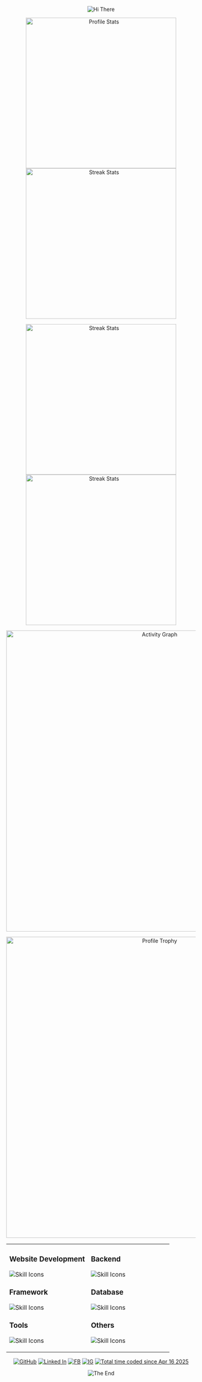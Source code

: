 

<p align="center">
    <!-- https://github.com/kyechan99/capsule-render -->
    <img src="https://capsule-render.vercel.app/api?type=waving&color=gradient&height=300&&section=header&text=HI%20THERE&fontSize=90&fontAlign=50&fontAlignY=30&desc=I%20am%20Aaron%20Lwi&descAlign=50&descSize=30&descAlignY=60&animation=twinkling" alt="Hi There" title="Hi There"/>
</p>
<p align="center">
    <!-- https://github.com/anuraghazra/github-readme-stats -->
    <!-- rules: https://github.com/anuraghazra/github-readme-stats/blob/master/src/calculateRank.js -->
    <img width="400" src="https://github-readme-stats.vercel.app/api?username=AaaaaaaaaronL&theme=transparent&show_icons=true&hide_border=true&show=reviews,discussions_started&hide_title=true&hide=contribs&number_format=long&count_private=true" alt="Profile Stats" title="Profile Stats" />
    <!-- https://github.com/DenverCoder1/github-readme-streak-stats -->
    <!-- <img width="400" src="https://streak-stats.demolab.com?user=Xiaokang2022&theme=transparent&hide_border=true" alt="Streak Stats" title="Streak Stats" /> -->
    <!-- self-host in Vercel -->
    <img width="400" src="https://github-readme-streak-stats-xiaokang2022.vercel.app?user=AaaaaaaaaronL&theme=transparent&hide_border=true" alt="Streak Stats" title="Streak Stats" />
</p>
<p align="center">
    <img align="center" width="400" height="400" src="https://github-readme-stats.vercel.app/api/wakatime?username=Aaron_Lwi&theme=transparent&hide_border=true&layout=compact&langs_count=18" alt="Streak Stats" title="Streak Stats"/>
    <img align="center" width="400" height="400" src="https://github-readme-stats.vercel.app/api/wakatime?username=Aaron_Lwi&theme=transparent&hide_border=true&layout=default&langs_count=10" alt="Streak Stats" title="Streak Stats"/>
<!--     <img align="center" width="400" height="400" src="https://github-readme-stats.vercel.app/api/top-langs/?username=AaaaaaaaaronL&theme=transparent&hide_border=true&layout=donut-vertical&langs_count=6" alt="Streak Stats" title="Streak Stats"/> -->
</p>
<p align="center">
    <!-- https://github.com/Ashutosh00710/github-readme-activity-graph -->
    <img width="800" src="https://github-readme-activity-graph.vercel.app/graph?username=AaaaaaaaaronL&theme=github-compact&hide_border=true&area=true&custom_title=Activity%20Graph" alt="Activity Graph" title="Activity Graph" />
</p>
<p align="center">
    <!-- https://github.com/ryo-ma/github-profile-trophy -->
    <!-- rules: https://github.com/ryo-ma/github-profile-trophy/blob/master/src/trophy.ts -->
    <img width="800" src="https://github-profile-trophy.vercel.app/?username=AaaaaaaaaronL&no-bg=true&no-frame=true&theme=algolia&title=-MultiLanguage" alt="Profile Trophy" title="Profile Trophy" />
</p>
<p align="center">
    <!-- https://github.com/LelouchFR/skill-icons -->
    <table align="center" width="800">
      <tr border="none">
        <td align="left" width="50%">
          <p align="left">
              <h3>Website Development</h3>
              <img src="https://go-skill-icons.vercel.app/api/icons?i=html,css,js,php,tailwind,bootstrap,nodejs&titles=true" alt="Skill Icons" title="Skill Icons">
          </p>
          <p align="left">
              <h3>Framework</h3>
              <img src="https://go-skill-icons.vercel.app/api/icons?i=react,laravel,flutter&titles=true" alt="Skill Icons" title="Skill Icons">
          </p>
          <p align="left">
              <h3>Tools</h3>
              <img src="https://go-skill-icons.vercel.app/api/icons?i=vscode,git,postman,github&titles=true" alt="Skill Icons" title="Skill Icons">
          </p>
        </td>
        <td align="left" width="50%">
          <p align="left">
              <h3>Backend</h3>
              <img src="https://go-skill-icons.vercel.app/api/icons?i=php,java,python,dart&titles=true" alt="Skill Icons" title="Skill Icons">
          </p>
          <p align="left">
              <h3>Database</h3>
              <img src="https://go-skill-icons.vercel.app/api/icons?i=mysql&titles=true" alt="Skill Icons" title="Skill Icons">
          </p>
          <p align="left">
              <h3>Others</h3>
              <img src="https://go-skill-icons.vercel.app/api/icons?i=figma,selenium&titles=true" alt="Skill Icons" title="Skill Icons">
          </p>
        </td>
      </tr>
    </table>
</p>
<p align="center">
    <!-- https://github.com/badges/shields --> 
    <a href="https://github.com/AaaaaaaaaronL"><img src="https://img.shields.io/badge/GitHub-AaaaaaaaaronL-black?logo=github" alt="GitHub" title="GitHub" /></a>
    <a href="https://www.linkedin.com/in/chun-kiat-lwi-058308287/"><img src="https://img.shields.io/badge/Linked In-Lwi Chun Kiat-blue?logo=linkedin" alt="Linked In" title="Linked In" /></a>
    <a href="https://www.facebook.com/chunkiatlwi"><img src="https://img.shields.io/badge/FB-俊杰-skyblue?logo=facebook" alt="FB" title="FB" /></a>
    <a href="https://www.instagram.com/a2ron_0xo/"><img src="https://img.shields.io/badge/IG-俊杰-pink?logo=instagram" alt="IG" title="IG" /></a>
    <a href="https://wakatime.com/@66c68aee-ae56-4140-9131-f0c2bc6fe968"><img src="https://wakatime.com/badge/user/66c68aee-ae56-4140-9131-f0c2bc6fe968.svg" alt="Total time coded since Apr 16 2025" /></a>
</p>
<p align="center">
    <!-- https://github.com/kyechan99/capsule-render -->
    <img src="https://capsule-render.vercel.app/api?type=waving&color=gradient&height=300&&section=footer&text=THE%20END&fontSize=90&fontAlign=50&fontAlignY=70&desc=Thanks%20for%20watching!&descAlign=50&descSize=30&descAlignY=40&animation=twinkling" alt="The End" title="The End"/>
</p>
<!---
AaaaaaaaaronL/AaaaaaaaaronL is a ✨ special ✨ repository because its `README.md` (this file) appears on your GitHub profile.
You can click the Preview link to take a look at your changes.
--->

<!--
MIT License

Copyright (c) 2024 Xiaokang2022

Permission is hereby granted, free of charge, to any person obtaining a copy
of this software and associated documentation files (the "Software"), to deal
in the Software without restriction, including without limitation the rights
to use, copy, modify, merge, publish, distribute, sublicense, and/or sell
copies of the Software, and to permit persons to whom the Software is
furnished to do so, subject to the following conditions:

The above copyright notice and this permission notice shall be included in all
copies or substantial portions of the Software.

THE SOFTWARE IS PROVIDED "AS IS", WITHOUT WARRANTY OF ANY KIND, EXPRESS OR
IMPLIED, INCLUDING BUT NOT LIMITED TO THE WARRANTIES OF MERCHANTABILITY,
FITNESS FOR A PARTICULAR PURPOSE AND NONINFRINGEMENT. IN NO EVENT SHALL THE
AUTHORS OR COPYRIGHT HOLDERS BE LIABLE FOR ANY CLAIM, DAMAGES OR OTHER
LIABILITY, WHETHER IN AN ACTION OF CONTRACT, TORT OR OTHERWISE, ARISING FROM,
OUT OF OR IN CONNECTION WITH THE SOFTWARE OR THE USE OR OTHER DEALINGS IN THE
SOFTWARE.

ATTENTION:

Source repository: <https://github.com/Xiaokang2022/Xiaokang2022>
-->



